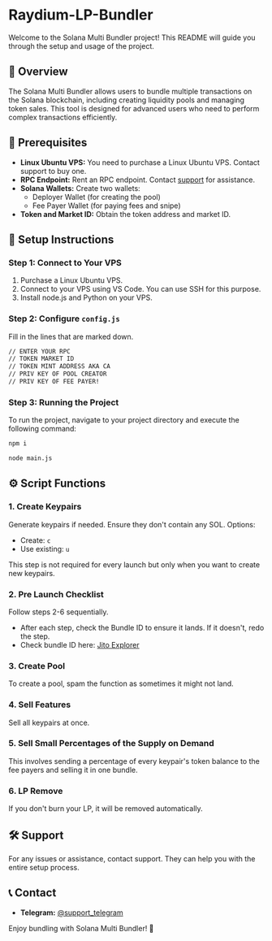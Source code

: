 
# Raydium-LP-Bundler

Welcome to the Solana Multi Bundler project! This README will guide you through the setup and usage of the project.

## 🚀 Overview
The Solana Multi Bundler allows users to bundle multiple transactions on the Solana blockchain, including creating liquidity pools and managing token sales. This tool is designed for advanced users who need to perform complex transactions efficiently.

## 📝 Prerequisites
- **Linux Ubuntu VPS:** You need to purchase a Linux Ubuntu VPS. Contact support to buy one.
- **RPC Endpoint:** Rent an RPC endpoint. Contact [support](https://t.me/zorro0x) for assistance.
- **Solana Wallets:** Create two wallets:
  - Deployer Wallet (for creating the pool)
  - Fee Payer Wallet (for paying fees and snipe)
- **Token and Market ID:** Obtain the token address and market ID.

## 🔧 Setup Instructions

### Step 1: Connect to Your VPS
1. Purchase a Linux Ubuntu VPS.
2. Connect to your VPS using VS Code. You can use SSH for this purpose.
3. Install node.js and Python on your VPS.

### Step 2: Configure `config.js`
Fill in the lines that are marked down.
```bash
// ENTER YOUR RPC
// TOKEN MARKET ID
// TOKEN MINT ADDRESS AKA CA
// PRIV KEY OF POOL CREATOR
// PRIV KEY OF FEE PAYER!
```

### Step 3: Running the Project
To run the project, navigate to your project directory and execute the following command:
```bash
npm i
```
```bash
node main.js
```
## ⚙️ Script Functions

### 1. Create Keypairs
Generate keypairs if needed. Ensure they don't contain any SOL. Options:
- Create: `c`
- Use existing: `u`

This step is not required for every launch but only when you want to create new keypairs.

### 2. Pre Launch Checklist
Follow steps 2-6 sequentially.
- After each step, check the Bundle ID to ensure it lands. If it doesn't, redo the step.
- Check bundle ID here: [Jito Explorer](https://explorer.jito.wtf/)

### 3. Create Pool
To create a pool, spam the function as sometimes it might not land.

### 4. Sell Features
Sell all keypairs at once.

### 5. Sell Small Percentages of the Supply on Demand
This involves sending a percentage of every keypair's token balance to the fee payers and selling it in one bundle.

### 6. LP Remove
If you don't burn your LP, it will be removed automatically.

## 🛠️ Support
For any issues or assistance, contact support. They can help you with the entire setup process.

## 📞 Contact
- **Telegram:** [@support_telegram](https://t.me/zorro0x)

Enjoy bundling with Solana Multi Bundler! 🚀

